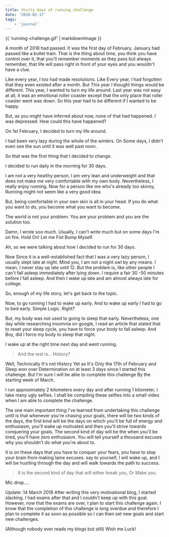 ```yaml
---
title: thirty days of running challenge
date: '2018-02-17'
tags:
    - 'journal'
---
```


{{ 'running-challenge.gif' | markdownImage }}

A month of 2018 had passed. It was the first day of February. January had passed like a bullet train. That is the thing about time, you think you have control over it, that you'll remember moments as they pass but always remember, that life will pass right in front of your eyes and you wouldn't have a clue.

Like every year, I too had made resolutions. Like Every year, I had forgotten that they even existed after a month. But This year I thought things would be different. This year, I wanted to turn my life around. Last year was not easy at all, it was an emotional roller coaster except that the only place that roller coaster went was down. So this year had to be different if I wanted to be happy.

But, as you might have inferred about now, none of that had happened. I was depressed. How could this have happened?

On 1st February, I decided to turn my life around.

I had been very lazy during the whole of the winters. On Some days, I didn't even see the sun until it was well past noon.

So that was the first thing that I decided to change.

I decided to run daily in the morning for 30 days.

I am not a very healthy person, I am very lean and underweight and that does not make me very comfortable with my own body. Nevertheless, I really enjoy running. Now for a person like me who's already too skinny, Running might not seem like a very good idea.

But, being comfortable in your own skin is all in your head. If you do what you want to do, you become what you want to become.

The world is not your problem. You are your problem and you are the solution too.

Damn, I wrote soo much. Usually, I can't write much but on some days I'm on fire. Hold On! Let me Fist Bump Myself.

Ah, so we were talking about how I decided to run for 30 days.

Now Since it is a well-established fact that I was a very lazy person, I usually slept late at night. Mind you, I am not a night owl by any means. I mean, I never stay up late until 12. But the problem is, like other people I can't fall asleep immediately after lying down. I require a fair 30 -50 minutes before I fall asleep. And then I wake up late and am almost always late for college.

So, enough of my life story, let's get back to the topic.

Now, to go running I had to wake up early. And to wake up early I had to go to bed early. Simple Logic. Right?

But, my body was not used to going to sleep that early. Nevertheless, one day while researching insomnia on google, I read an article that stated that to reset your sleep cycle, you have to force your body to fall asleep. And Boy, did I force my body to sleep that night.

I wake up at the right time next day and went running.

> And the rest is...
> History?

Well, Technically It's not History Yet as It's Only the 17th of February and Sleep won over Determination on at least 3 days since I started this challenge. But I'm sure I will be able to complete this challenge By the starting week of March.

I run approximately 2 kilometers every day and after running 1 kilometer, I take many ugly selfies. I shall be compiling these selfies into a small video when I am able to complete the challenge.

The one main important thing I've learned from undertaking this challenge until is that whenever you're chasing your goals, there will be two kinds of the days, the first kind will be the days on which you'll be full of energy and enthusiasm, you'll wake up motivated and then you'll strive towards conquering your goals. The second kind of day will be the when you'll be tired, you'll have zero enthusiasm. You will tell yourself a thousand excuses why you shouldn't do what you're about to.

It is on these days that you have to conquer your fears, you have to stop your brain from making lame excuses. say to yourself, I will wake up, and I will be hustling through the day and will walk towards the path to success.

> It is the second kind of day that will either break you, Or Make you.

Mic drop....

Update: 14 March 2018 After writing this very motivational blog, I started slacking. I had exams after that and I couldn't keep up with this goal. However, now that the exams are over, I plan to start this challenge again. I know that the completion of this challenge is long overdue and therefore I plan to complete it as soon as possible so I can then set new goals and start new challenges.

(Although nobody ever reads my blogs but still) Wish me Luck!
